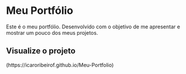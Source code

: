 # Meu Portfólio
Este é o meu portfólio. Desenvolvido com o objetivo de me apresentar e mostrar um pouco dos meus projetos.
##
<h2>Visualize o projeto</h2>
(https://icaroribeirof.github.io/Meu-Portfolio)
